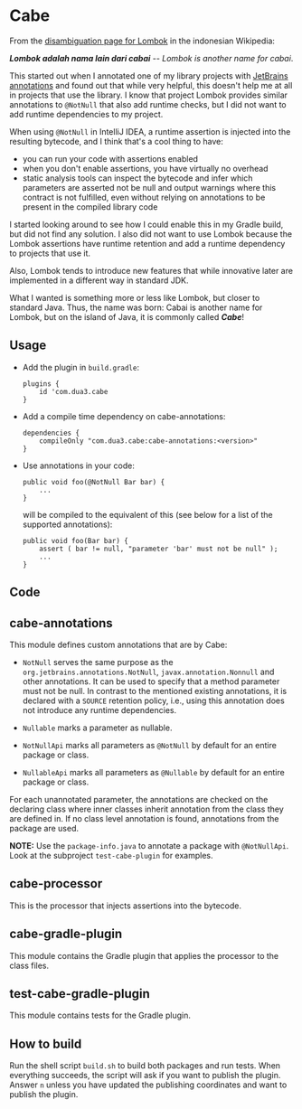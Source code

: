 Cabe
====

From the [disambiguation page for Lombok](https://id.wikipedia.org/wiki/Lombok_(disambiguasi)) in the indonesian
Wikipedia:

___Lombok adalah nama lain dari cabai___ -- _Lombok is another name for cabai_.

This started out when I annotated one of my library projects
with [JetBrains annotations](https://github.com/JetBrains/java-annotations) and found out that while very helpful, this
doesn't help me at all in projects that use the library. I know that project Lombok provides similar annotations
to `@NotNull` that also add runtime checks, but I did not want to add runtime dependencies to my project.

When using `@NotNull` in IntelliJ IDEA, a runtime assertion is injected into the resulting bytecode, and I think that's
a cool thing to have:

- you can run your code with assertions enabled
- when you don't enable assertions, you have virtually no overhead
- static analysis tools can inspect the bytecode and infer which parameters are asserted not be null and output warnings
  where this contract is not fulfilled, even without relying on annotations to be present in the compiled library code

I started looking around to see how I could enable this in my Gradle build, but did not find any solution. I also did
not want to use Lombok because the Lombok assertions have runtime retention and add a runtime dependency to projects
that use it.

Also, Lombok tends to introduce new features that while innovative later are implemented in a different way in standard
JDK.

What I wanted is something more or less like Lombok, but closer to standard Java. Thus, the name was born: Cabai is
another name for Lombok, but on the island of Java, it is commonly called ***Cabe***!

Usage
-----

- Add the plugin in `build.gradle`:
   ```
   plugins {
       id 'com.dua3.cabe
   }
   ```

- Add a compile time dependency on cabe-annotations:
   ```
   dependencies {
       compileOnly "com.dua3.cabe:cabe-annotations:<version>"
   }
   ```

- Use annotations in your code:
  ```
  public void foo(@NotNull Bar bar) {
      ...
  }
  ```
  will be compiled to the equivalent of this (see below for a list of the supported annotations):
  ```
  public void foo(Bar bar) {
      assert ( bar != null, "parameter 'bar' must not be null" );
      ...
  }
  ```

Code
----

## cabe-annotations

This module defines custom annotations that are by Cabe:

- `NotNull` serves the same purpose as the `org.jetbrains.annotations.NotNull`, `javax.annotation.Nonnull` and other
  annotations. It can be used to specify that a method parameter must not be null. In contrast to the mentioned existing
  annotations, it is declared with a `SOURCE` retention policy, i.e., using this annotation does not introduce any
  runtime dependencies.

- `Nullable` marks a parameter as nullable.

- `NotNullApi` marks all parameters as `@NotNull` by default for an entire package or class.

- `NullableApi` marks all parameters as `@Nullable` by default for an entire package or class.

For each unannotated parameter, the annotations are checked on the declaring class where inner classes inherit
annotation from the class they are defined in. If no class level annotation is found, annotations from the package are
used.

**NOTE:** Use the `package-info.java` to annotate a package with `@NotNullApi`. Look at the
subproject `test-cabe-plugin` for examples.

## cabe-processor

This is the processor that injects assertions into the bytecode.

## cabe-gradle-plugin

This module contains the Gradle plugin that applies the processor to the class files.

## test-cabe-gradle-plugin

This module contains tests for the Gradle plugin.

## How to build

Run the shell script `build.sh` to build both packages and run tests. When everything succeeds, the script will
ask if you want to publish the plugin. Answer `n` unless you have updated the publishing coordinates and want to
publish the plugin.
